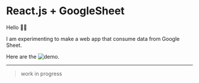 # React.js + GoogleSheet
 
 Hello 🙋🏻
 
 I am experimenting to make a web app that consume data from Google Sheet.
 
 Here are the ![demo.](https://user-images.githubusercontent.com/3937792/93201993-26f7c980-f77c-11ea-9d84-f32d63fbc05d.gif) 
 
 
 ---
 > work in progress
 